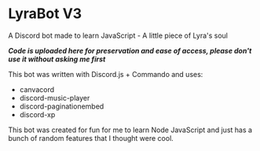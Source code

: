 # LyraBot V3
A Discord bot made to learn JavaScript - A little piece of Lyra's soul

_**Code is uploaded here for preservation and ease of access, please don't use it without asking me first**_

This bot was written with Discord.js + Commando and uses:
- canvacord
- discord-music-player
- discord-paginationembed
- discord-xp

This bot was created for fun for me to learn Node JavaScript and just has a bunch of random features that I thought were cool.

